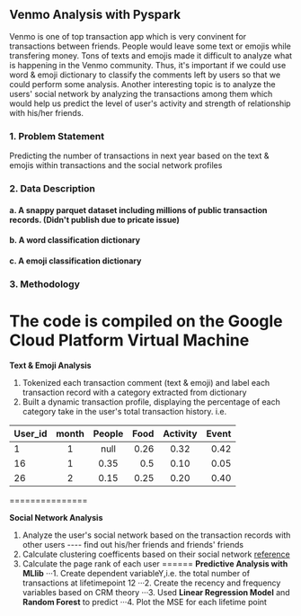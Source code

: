 ## Venmo Analysis with Pyspark 
Venmo is one of top transaction app which is very convinent for transactions between friends. People would leave some text or emojis while transfering money. 
Tons of texts and emojis made it difficult to analyze what is happening in the Venmo community. Thus, it's important if we could use word & emoji dictionary to classify
the comments left by users so that we could perform some analysis. Another interesting topic is to analyze the users' social network by analyzing the transactions among them 
which would help us predict the level of user's activity and strength of relationship with his/her friends.

### 1. Problem Statement 
Predicting the number of transactions in next year based on the text & emojis within transactions and the social network profiles

### 2. Data Description
#### a. A snappy parquet dataset including millions of public transaction records. (Didn't publish due to pricate issue) 
#### b. A word classification dictionary 
#### c. A emoji classification dictionary 

### 3. Methodology
The code is compiled on the Google Cloud Platform Virtual Machine 
==============
**Text & Emoji Analysis**

1. Tokenized each transaction comment (text & emoji) and label each transaction record with a category extracted from dictionary 
2. Built a dynamic transaction profile, displaying the percentage of each category take in the user's total transaction history. i.e. 

|  User_id      |  month  |  People   |  Food   |    Activity    |  Event  |
| ------------- |:-------:|:---------:| -------:| :-------------:| -------:|
| 1             |     1   | null      | 0.26    |     0.32       |  0.42   |
| 16            |     1   | 0.35      | 0.5     |     0.10       |  0.05   |
| 26            |     2   |  0.15     | 0.25    |     0.20       |  0.40   |

===============

**Social Network Analysis**
1. Analyze the user's social network based on the transaction records with other users ---- find out his/her friends and friends' friends
2. Calculate clustering coefficents based on their social network [reference](https://en.wikipedia.org/wiki/Clustering_coefficient "wikipage")
3. Calculate the page rank of each user
======
**Predictive Analysis with MLlib**
···1. Create dependent variableY,i.e. the total number of transactions at lifetimepoint 12
···2. Create the recency and frequency variables based on CRM theory
···3. Used **Linear Regression Model** and **Random Forest** to predict 
···4. Plot the MSE for each lifetime point


